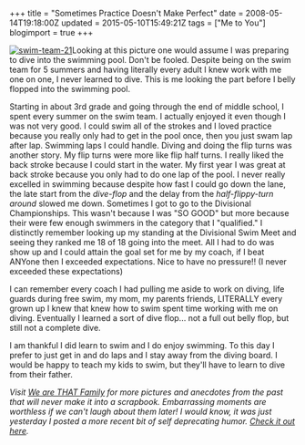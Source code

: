 +++
title = "Sometimes Practice Doesn't Make Perfect"
date = 2008-05-14T19:18:00Z
updated = 2015-05-10T15:49:21Z
tags = ["Me to You"]
blogimport = true 
+++

[![swim-team-21](https://latc.s3.amazonaws.com/wp-content/uploads/2008/05/swim-team-21-300x300.jpg "swim-team-21")](https://latc.s3.amazonaws.com/wp-content/uploads/2008/05/swim-team-21.jpg)Looking at this picture one would assume I was preparing to dive into the swimming pool.  Don't be fooled.  Despite being on the swim team for 5 summers and having literally every adult I knew work with me one on one, I never learned to dive.  This is me looking the part before I belly flopped into the swimming pool.

Starting in about 3rd grade and going through the end of middle school, I spent every summer on the swim team.  I actually enjoyed it even though I was not very good.  I could swim all of the strokes and I loved practice because you really only had to get in the pool once, then you just swam lap after lap.  Swimming laps I could handle.  Diving and doing the flip turns was another story.  My flip turns were more like flip half turns.  I really liked the back stroke because I could start in the water.  My first year I was great at back stroke because you only had to do one lap of the pool.  I never really excelled in swimming because despite how fast I could go down the lane, the late start from the _dive-flop_ and the delay from the _half-flippy-turn around_ slowed me down.   Sometimes I got to go to the Divisional Championships.  This wasn't because I was "SO GOOD"  but more because their were few enough swimmers in the category that I "qualified."  I distinctly remember looking up my standing at the Divisional Swim Meet and seeing they ranked me 18 of 18 going into the meet.  All I had to do was show up and I could attain the goal set for me by my coach, if I beat ANYone then I exceeded expectations.  Nice to have no pressure!!  (I never exceeded these expectations)  

I can remember every coach I had pulling me aside to work on diving, life guards during free swim, my mom, my parents friends, LITERALLY every grown up I knew that knew how to swim spent time working with me on diving.  Eventually I learned a sort of dive flop... not a full out belly flop, but still not a complete dive.  

I am thankful I did learn to swim and I do enjoy swimming.  To this day I prefer to just get in and do laps and I stay away from the diving board.  I would be happy to teach my kids to swim, but they'll have to learn to dive from their father.  

_Visit [We are THAT Family](http://www.wearethatfamily.com/2008/04/sincerely-fro-me-to-you-cross-dresser.html) for more pictures and anecdotes from the past that will never make it into a scrapbook.  Embarrassing moments are worthless if we can't laugh about them later! I would know, it was just yesterday I posted a more recent bit of self deprecating humor.  [Check it out here](http://lifeatthecircus.com/#Diaper)._  



